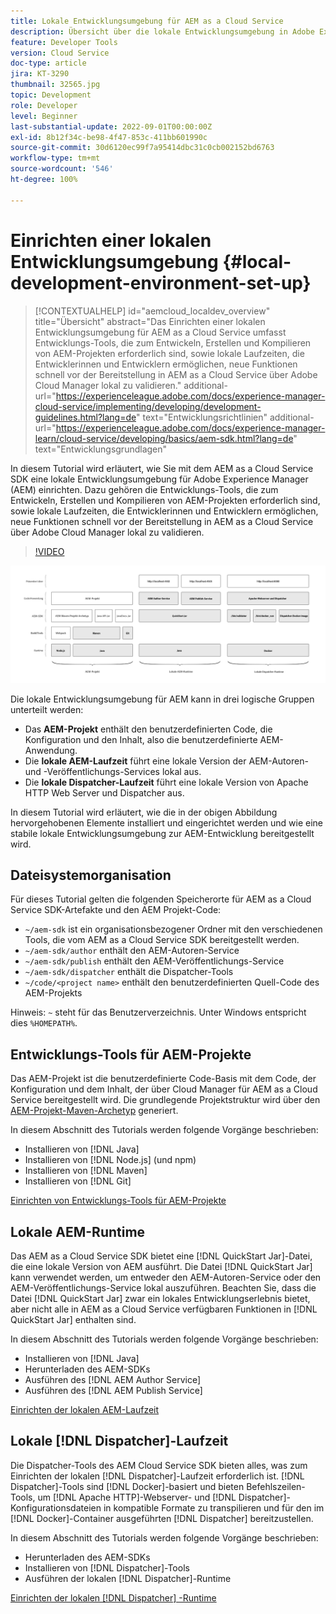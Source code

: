 ```yaml
---
title: Lokale Entwicklungsumgebung für AEM as a Cloud Service
description: Übersicht über die lokale Entwicklungsumgebung in Adobe Experience Manager (AEM).
feature: Developer Tools
version: Cloud Service
doc-type: article
jira: KT-3290
thumbnail: 32565.jpg
topic: Development
role: Developer
level: Beginner
last-substantial-update: 2022-09-01T00:00:00Z
exl-id: 8b12f34c-be98-4f47-853c-411bb601990c
source-git-commit: 30d6120ec99f7a95414dbc31c0cb002152bd6763
workflow-type: tm+mt
source-wordcount: '546'
ht-degree: 100%

---
```


# Einrichten einer lokalen Entwicklungsumgebung {#local-development-environment-set-up}

>[!CONTEXTUALHELP]
>id="aemcloud_localdev_overview"
>title="Übersicht"
>abstract="Das Einrichten einer lokalen Entwicklungsumgebung für AEM as a Cloud Service umfasst Entwicklungs-Tools, die zum Entwickeln, Erstellen und Kompilieren von AEM-Projekten erforderlich sind, sowie lokale Laufzeiten, die Entwicklerinnen und Entwicklern ermöglichen, neue Funktionen schnell vor der Bereitstellung in AEM as a Cloud Service über Adobe Cloud Manager lokal zu validieren."
>additional-url="https://experienceleague.adobe.com/docs/experience-manager-cloud-service/implementing/developing/development-guidelines.html?lang=de" text="Entwicklungsrichtlinien"
>additional-url="https://experienceleague.adobe.com/docs/experience-manager-learn/cloud-service/developing/basics/aem-sdk.html?lang=de" text="Entwicklungsgrundlagen"

In diesem Tutorial wird erläutert, wie Sie mit dem AEM as a Cloud Service SDK eine lokale Entwicklungsumgebung für Adobe Experience Manager (AEM) einrichten. Dazu gehören die Entwicklungs-Tools, die zum Entwickeln, Erstellen und Kompilieren von AEM-Projekten erforderlich sind, sowie lokale Laufzeiten, die Entwicklerinnen und Entwicklern ermöglichen, neue Funktionen schnell vor der Bereitstellung in AEM as a Cloud Service über Adobe Cloud Manager lokal zu validieren.

>[!VIDEO](https://video.tv.adobe.com/v/32565?quality=12&learn=on)

![AEM as a Cloud Service – Technologieplattform für lokale Entwicklungsumgebungen](./assets/overview/aem-sdk-technology-stack.png)

Die lokale Entwicklungsumgebung für AEM kann in drei logische Gruppen unterteilt werden:

+ Das __AEM-Projekt__ enthält den benutzerdefinierten Code, die Konfiguration und den Inhalt, also die benutzerdefinierte AEM-Anwendung.
+ Die __lokale AEM-Laufzeit__ führt eine lokale Version der AEM-Autoren- und -Veröffentlichungs-Services lokal aus.
+ Die __lokale Dispatcher-Laufzeit__ führt eine lokale Version von Apache HTTP Web Server und Dispatcher aus.

In diesem Tutorial wird erläutert, wie die in der obigen Abbildung hervorgehobenen Elemente installiert und eingerichtet werden und wie eine stabile lokale Entwicklungsumgebung zur AEM-Entwicklung bereitgestellt wird.

## Dateisystemorganisation

Für dieses Tutorial gelten die folgenden Speicherorte für AEM as a Cloud Service SDK-Artefakte und den AEM Projekt-Code:

+ `~/aem-sdk` ist ein organisationsbezogener Ordner mit den verschiedenen Tools, die vom AEM as a Cloud Service SDK bereitgestellt werden.
+ `~/aem-sdk/author` enthält den AEM-Autoren-Service
+ `~/aem-sdk/publish` enthält den AEM-Veröffentlichungs-Service
+ `~/aem-sdk/dispatcher` enthält die Dispatcher-Tools
+ `~/code/<project name>` enthält den benutzerdefinierten Quell-Code des AEM-Projekts

Hinweis: `~` steht für das Benutzerverzeichnis. Unter Windows entspricht dies `%HOMEPATH%`.

## Entwicklungs-Tools für AEM-Projekte

Das AEM-Projekt ist die benutzerdefinierte Code-Basis mit dem Code, der Konfiguration und dem Inhalt, der über Cloud Manager für AEM as a Cloud Service bereitgestellt wird. Die grundlegende Projektstruktur wird über den [AEM-Projekt-Maven-Archetyp](https://github.com/adobe/aem-project-archetype) generiert.

In diesem Abschnitt des Tutorials werden folgende Vorgänge beschrieben:

+ Installieren von [!DNL Java]
+ Installieren von [!DNL Node.js] (und npm)
+ Installieren von [!DNL Maven]
+ Installieren von [!DNL Git]

[Einrichten von Entwicklungs-Tools für AEM-Projekte](./development-tools.md)

## Lokale AEM-Runtime

Das AEM as a Cloud Service SDK bietet eine [!DNL QuickStart Jar]-Datei, die eine lokale Version von AEM ausführt. Die Datei [!DNL QuickStart Jar] kann verwendet werden, um entweder den AEM-Autoren-Service oder den AEM-Veröffentlichungs-Service lokal auszuführen. Beachten Sie, dass die Datei [!DNL QuickStart Jar] zwar ein lokales Entwicklungserlebnis bietet, aber nicht alle in AEM as a Cloud Service verfügbaren Funktionen in [!DNL QuickStart Jar] enthalten sind.

In diesem Abschnitt des Tutorials werden folgende Vorgänge beschrieben:

+ Installieren von [!DNL Java]
+ Herunterladen des AEM-SDKs
+ Ausführen des [!DNL AEM Author Service]
+ Ausführen des [!DNL AEM Publish Service]

[Einrichten der lokalen AEM-Laufzeit](./aem-runtime.md)

## Lokale [!DNL Dispatcher]-Laufzeit

Die Dispatcher-Tools des AEM Cloud Service SDK bieten alles, was zum Einrichten der lokalen [!DNL Dispatcher]-Laufzeit erforderlich ist. [!DNL Dispatcher]-Tools sind [!DNL Docker]-basiert und bieten Befehlszeilen-Tools, um [!DNL Apache HTTP]-Webserver- und [!DNL Dispatcher]-Konfigurationsdateien in kompatible Formate zu transpilieren und für den im [!DNL Docker]-Container ausgeführten [!DNL Dispatcher] bereitzustellen.

In diesem Abschnitt des Tutorials werden folgende Vorgänge beschrieben:

+ Herunterladen des AEM-SDKs
+ Installieren von [!DNL Dispatcher]-Tools
+ Ausführen der lokalen [!DNL Dispatcher]-Runtime

[Einrichten der lokalen [!DNL Dispatcher] -Runtime](./dispatcher-tools.md)
